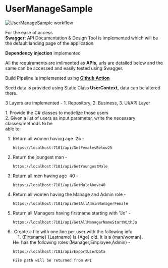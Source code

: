 # UserManageSample



![UserManageSample workflow](https://github.com/vishaletm/UserManageSample/actions/workflows/dotnet.yml/badge.svg)

For the ease of access   
**Swagger**: API Documentation & Design Tool is implemented which will be the default landing page of the application

**Dependency injection** implemented

All the requirements are imlimented as **APIs**, urls are detailed below and the same can be accessed and easily tested using Swagger.

Build Pipeline is implemented using [**Github Action**](https://github.com/vishaletm/UserManageSample/actions)

Seed data is provided using Static Class **UserContext,** data can be altered there.

3 Layers are implemented - 1. Repository, 2. Business, 3. UI/API Layer

1\. Provide the C# classes to modelize those users  
2\. Given a list of users as input parameter, write the necessary classes/methods to be  
able to:

1.  Return all women having age  25 -
    
        https://localhost:7101/api/GetFemalesBelow25
    
2.  Return the joungest man -
    
        https://localhost:7101/api/GetYoungestMale
    
3.  Return all men having age  40 - 
    
        https://localhost:7101/api/GetMaleAbove40
    
4.  Return all women having the Manage and Admin role - 
    
        https://localhost:7101/api/GetAllAdminManagerFemale
    
5.  Return all Managers having firstname starting with "Jo" - 
    
        https://localhost:7101/api/GetAllManagerNameStartWithJo
    
6.   Create a file with one line per user with the following info  
        1. {Firtsname} {Lastname} is {Age} old. It is a {man/woman}.            He  has the following roles (Manager,Employee,Admin) - 
    
        https://localhost:7101/api/ExportUserData
        
        File path will be returned from API
